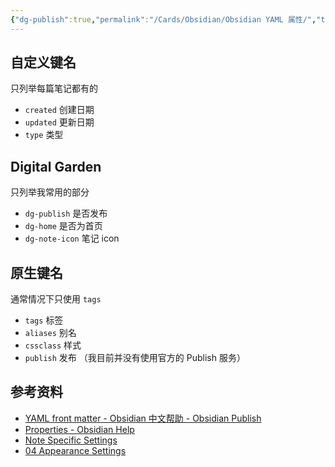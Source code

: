 ```yaml
---
{"dg-publish":true,"permalink":"/Cards/Obsidian/Obsidian YAML 属性/","tags":["Obsidian","YAML","Properties","frontmatter"],"noteIcon":"👀 关注","created":"2023-09-06","updated":"2024-04-10"}
---
```


## 自定义键名
只列举每篇笔记都有的
- `created` 创建日期
- `updated` 更新日期 
- `type` 类型
## Digital Garden
只列举我常用的部分
- `dg-publish` 是否发布
- `dg-home` 是否为首页
- `dg-note-icon` 笔记 icon
## 原生键名
通常情况下只使用 `tags`
- `tags` 标签
- `aliases` 别名
- `cssclass` 样式
- `publish` 发布 （我目前并没有使用官方的 Publish 服务）

## 参考资料
- [YAML front matter - Obsidian 中文帮助 - Obsidian Publish](https://publish.obsidian.md/help-zh/%E9%AB%98%E7%BA%A7%E7%94%A8%E6%B3%95/YAML+front+matter)
- [Properties - Obsidian Help](https://help.obsidian.md/Editing+and+formatting/Properties)
- [Note Specific Settings](https://dg-docs.ole.dev/advanced/note-specific-settings/)
- [04 Appearance Settings](https://dg-docs.ole.dev/getting-started/04-appearance-settings/)